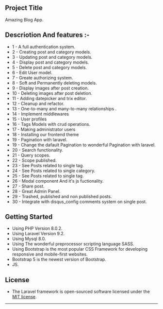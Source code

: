 ## Project Title
Amazing Blog App.

## Descriotion And features :-
 - 1 - A full authentication system.
 - 2 - Creating post and category models.
 - 3 - Updating post and category models.
 - 4 - Display post and category models.
 - 5 - Delete post and category models.
 - 6 - Edit User model.
 - 7 - Greate authorizing system.
 - 8 - Soft and Permanently deleting models.
 - 9 - Display images after post creation.
 - 10 - Deleting images after post deletion.
 - 11 - Adding datepicker and trix editor.
 - 12 - Cleanup and refactor.
 - 13 - One-to-many and many-to-many relationships .
 - 14 - Implement middlewares
 - 15 - User profiles
 - 16 - Tags Models with crud operations.
 - 17 - Making administrator users
 - 18 - Installing our frontend theme
 - 19 - Pagination with laravel.
 - 19 - Change the dafault Pagination to wonderful Pagination with laravel.
 - 20 - Search functionality.
 - 21 - Query scopes.
 - 22 - Scope published.
 - 23 - See Posts related to single tag.
 - 24 - See Posts related to single category.
 - 25 - See Posts related to single tag.
 - 26 - Modal component And it's js fuctionality.
 - 27 - Share post.
 - 28 - Great Admin Panel.
 - 29 - Trashed,  published and non published posts.
 - 30 - Integrate with disqus_config comments system on single post.

        
## Getting Started
 - Using PHP Version 8.0.2.
 - Using Laravel Version 9.2.
 - Using Mysql 8.0.
 - Using The wonderful preprocessor scripting language SASS.
 - Using Bootstrap is the most popular CSS Framework for developing responsive and mobile-first websites. 
 - Bootstrap 5 is the newest version of Bootstrap.
 - JS.
## License

 - The Laravel framework is open-sourced software licensed under the [MIT license](https://opensource.org/licenses/MIT).
- - - -
